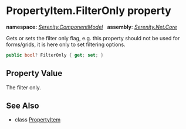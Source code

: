 # PropertyItem.FilterOnly property
**namespace:** *[Serenity.ComponentModel](../../README.md#serenity.componentmodel-namespace)*   **assembly**: *[Serenity.Net.Core](../../README.md)*

Gets or sets the filter only flag, e.g. this property should not be used for forms/grids, it is here only to set filtering options.

```csharp
public bool? FilterOnly { get; set; }
```

## Property Value

The filter only.

## See Also

* class [PropertyItem](../PropertyItem.md)